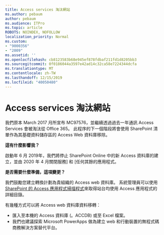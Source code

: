 ```yaml
---
title: Access services 淘汰網站
ms.author: pebaum
author: pebaum
ms.audience: ITPro
ms.topic: article
ROBOTS: NOINDEX, NOFOLLOW
localization_priority: Normal
ms.custom:
- "9000356"
- "2009"
ms.assetid: ''
ms.openlocfilehash: cb8123583b68e945ef878fdbaf211fd1d8205bb3
ms.sourcegitcommit: 0f0186044a3597e42ad14c32ca58e7224344dcfa
ms.translationtype: MT
ms.contentlocale: zh-TW
ms.lasthandoff: 12/15/2019
ms.locfileid: "40050480"
---
```

# <a name="access-services-retirement"></a>Access services 淘汰網站

我們原本 March 2017 月所宣布 MC97576，並繼續透過過去一年通訊 Access Services 會被淘汰從 Office 365。 此程序的下一個階段將會使用 SharePoint 清單作為其基礎資料儲存區的 Access Web 資料庫移除。

**這有什麼影響我？**

啟動年 6 月 2019年，我們將停止 SharePoint Online 中的新 Access 資料庫的建立，並由 2020 年 4 月關閉服務] 和 [任何其餘的應用程式。

**是否需要什麼準備，這項變更？**

我們鼓勵您建立轉換計劃為貴組織的 Access web 資料庫。 系統管理員可以使用[SharePoint 的 Access 應用程式掃描程式](https://github.com/SharePoint/PnP-Tools/tree/master/Solutions/SharePoint.AccessApp.Scanner)來取得站台均使用 Access 應用程式的詳細目錄。

有幾種方式可以將 Access web 資料庫資料移轉：

- 匯入至本機的 Access 資料庫 (。ACCDB) 或至 Excel 檔案。
- 我們也建議探索 Microsoft PowerApps 做為建立 web 和行動裝置的無程式碼商務解決方案替代平台。